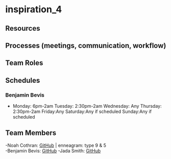 # inspiration_4

## Resources

## Processes (meetings, communication, workflow)


## Team Roles

## Schedules
### Benjamin Bevis
- Monday: 6pm-2am Tuesday: 2:30pm-2am Wednesday: Any Thursday: 2:30pm-2am Friday:Any Saturday:Any if scheduled Sunday:Any if scheduled 


## Team Members
-Noah Cothran: [GitHub](https://github.com/NoahCothran) | enneagram: type 9 & 5 <br>
-Benjamin Bevis: [GitHub](https://github.com/bbevis6196) 
-Jada Smith: [GitHub](https://github.com/jsmith698) <br>
